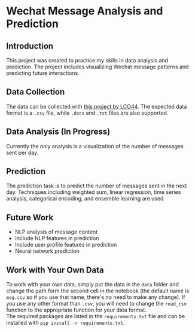 # Wechat Message Analysis and Prediction
## Introduction 
This project was created to practice my skills in data analysis and prediction. The project includes visualizing Wechat message patterns and predicting future interactions. 
## Data Collection
The data can be collected with [this project by LCO44](https://github.com/LC044/WeChatMsg). The expected data format is a `.csv` file, while `.docx` and `.txt` files are also supported.
## Data Analysis (In Progress)
Currently the only analysis is a visualization of the number of messages sent per day.
## Prediction 
The prediction task is to predict the number of messages sent in the next day. Techniques including weighted sum, linear regression, time series analysis, categorical encoding, and ensemble learning are used.
## Future Work
- NLP analysis of message content
- Include NLP features in prediction
- Include user profile features in prediction
- Neural network prediction
## Work with Your Own Data
To work with your own data, simply put the data in the `data` folder and change the path form the second cell in the notebook (the default name is `msg.csv` so if you use that name, there's no need to make any change). If you use any other format than `.csv`, you will need to change the `read_csv` function to the appropriate function for your data format.   
The required packages are listed in the `requirements.txt` file and can be installed with `pip install -r requirements.txt`.